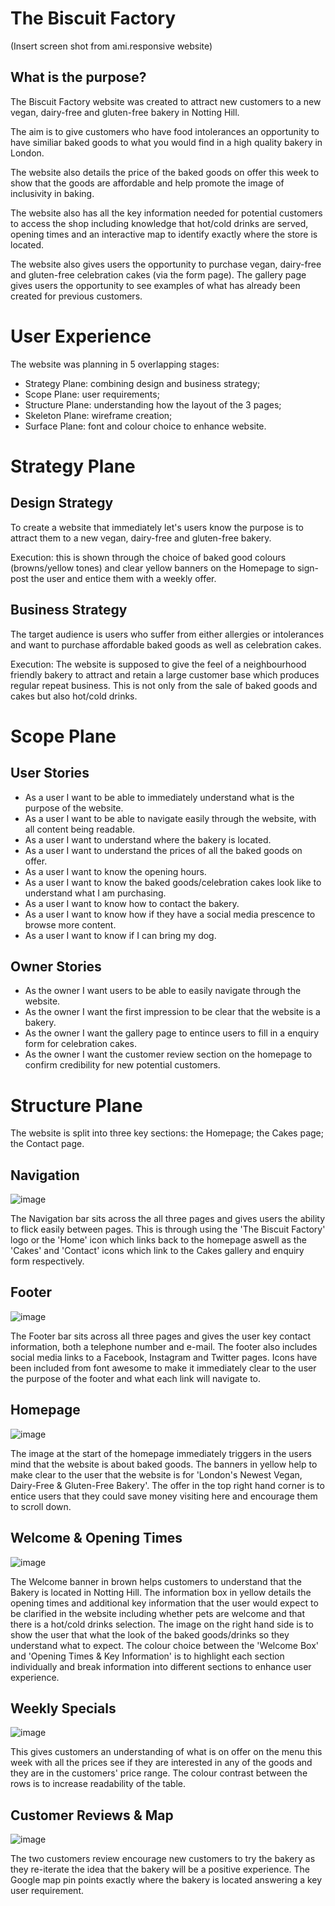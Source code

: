 <h1> The Biscuit Factory </h1>

(Insert screen shot from ami.responsive website)

<h2> What is the purpose? </h2>
The Biscuit Factory website was created to attract new customers to a new vegan, dairy-free and gluten-free bakery in Notting Hill.

The aim is to give customers who have food intolerances an opportunity to have similiar baked goods to what you would find in a high quality bakery in 
London. 

The website also details the price of the baked goods on offer this week to show that the goods are affordable and help promote the image of inclusivity in baking. 

The website also has all the key information needed for potential customers to access the shop including knowledge that hot/cold drinks are served, opening times and an interactive map to identify exactly where the store is located.

The website also gives users the opportunity to purchase vegan, dairy-free and gluten-free celebration cakes (via the form page). The gallery page gives users the opportunity to see examples of what has already been created for previous customers.

<h1> User Experience </h1>
The website was planning in 5 overlapping stages:

<ul>
  <li> Strategy Plane: combining design and business strategy; </li>
  <li> Scope Plane: user requirements; </li>
  <li> Structure Plane: understanding how the layout of the 3 pages; </li>
  <li> Skeleton Plane: wireframe creation; </li>
  <li> Surface Plane: font and colour choice to enhance website. </li>
 </ul>
  
<h1> Strategy Plane </h1>
 
<h2> Design Strategy </h2>
To create a website that immediately let's users know the purpose is to attract them to a  new vegan, dairy-free and gluten-free bakery.
 
Execution: this is shown through the choice of baked good colours (browns/yellow tones) and clear yellow banners on the Homepage to sign-post the user and entice them with a weekly offer.

<h2> Business Strategy </h2>
The target audience is users who suffer from either allergies or intolerances and want to purchase affordable baked goods as well as celebration cakes. 
 
Execution: The website is supposed to give the feel of a neighbourhood friendly bakery to attract and retain a large customer base which produces regular repeat business. This is not only from the sale of baked goods and cakes but also hot/cold drinks.
 
<h1> Scope Plane </h1>

<h2> User Stories </h2>
<ul>
  <li> As a user I want to be able to immediately understand what is the purpose of the website. </li>
  <li> As a user I want to be able to navigate easily through the website, with all content being readable. </li>
  <li> As a user I want to understand where the bakery is located.</li>
  <li> As a user I want to understand the prices of all the baked goods on offer. </li>
  <li> As a user I want to know the opening hours. </li>
  <li> As a user I want to know the baked goods/celebration cakes look like to understand what I am purchasing. </li>
  <li> As a user I want to know how to contact the bakery. </li>
  <li> As a user I want to know how if they have a social media prescence to browse more content. </li>
  <li> As a user I want to know if I can bring my dog. </li>
 </ul>
 
 <h2> Owner Stories </h2>
<ul>
  <li> As the owner I want users to be able to easily navigate through the website. </li>
  <li> As the owner I want the first impression to be clear that the website is a bakery. </li>
  <li> As the owner I want the gallery page to entince users to fill in a enquiry form for celebration cakes.</li>
  <li> As the owner I want the customer review section on the homepage to confirm credibility for new potential customers.</li>
</ul>
 
 
<h1> Structure Plane </h1>

The website is split into three key sections: the Homepage; the Cakes page; the Contact page.

<h2> Navigation </h2>

![image](https://user-images.githubusercontent.com/122119585/215325637-238c2c12-c142-4ddf-aeae-61f41edd3826.png)

The Navigation bar sits across the all three pages and gives users the ability to flick easily between pages. This is through using the 'The Biscuit Factory' logo or the 'Home' icon which links back to the homepage aswell as the 'Cakes' and 'Contact' icons which link to the Cakes gallery and enquiry form respectively.

<h2> Footer </h2>

![image](https://user-images.githubusercontent.com/122119585/215328732-1ef9484d-6fb9-4057-9436-83032430c507.png)

The Footer bar sits across all three pages and gives the user key contact information, both a telephone number and e-mail. The footer also includes social media links to a Facebook, Instagram and Twitter pages. Icons have been included from font awesome to make it immediately clear to the user the purpose of the footer and what each link will navigate to.
 
 <h2> Homepage </h2>

 ![image](https://user-images.githubusercontent.com/122119585/215326073-18616e24-548b-4f1c-8b9f-4e2af2468cd9.png)
 
The image at the start of the homepage immediately triggers in the users mind that the website is about baked goods. The banners in yellow help to make clear to the user that the website is for 'London's Newest Vegan, Dairy-Free & Gluten-Free Bakery'. The offer in the top right hand corner is to entice users that they could save money visiting here and encourage them to scroll down.

<h2> Welcome & Opening Times </h2>

![image](https://user-images.githubusercontent.com/122119585/215326286-808b3b7c-a5b4-4c2e-b70c-570b8c1722cd.png)

The Welcome banner in brown helps customers to understand that the Bakery is located in Notting Hill. The information box in yellow details the opening times and additional key information that the user would expect to be clarified in the website including whether pets are welcome and that there is a hot/cold drinks selection. The image on the right hand side is to show the user that what the look of the baked goods/drinks so they understand what to expect. The colour choice between the 'Welcome Box' and 'Opening Times & Key Information' is to highlight each section individually and break information into different sections to enhance user experience.

<h2> Weekly Specials </h2>

![image](https://user-images.githubusercontent.com/122119585/215327660-66cedf17-1357-47f2-8ede-cefc5928e6f4.png)

This gives customers an understanding of what is on offer on the menu this week with all the prices see if they are interested in any of the goods and they are in the customers' price range. The colour contrast between the rows is to increase readability of the table.

<h2> Customer Reviews & Map </h2>

![image](https://user-images.githubusercontent.com/122119585/215327901-fb782a6c-0ec4-41ad-8cb5-daae2ba6efec.png)

The two customers review encourage new customers to try the bakery as they re-iterate the idea that the bakery will be a positive experience. The Google map pin points exactly where the bakery is located answering a key user requirement.




  
 




 
 

  
